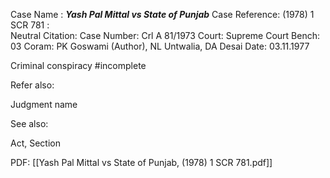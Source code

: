 Case Name : ***Yash Pal Mittal vs State of Punjab***
Case Reference: (1978) 1 SCR 781 :  
Neutral Citation:
Case Number: Crl A 81/1973
Court: Supreme Court
Bench: 03
Coram: PK Goswami (Author), NL Untwalia, DA Desai
Date: 03.11.1977

Criminal conspiracy 
#incomplete 

Refer also:

Judgment name

See also:
 
Act, Section

PDF:
[[Yash Pal Mittal vs State of Punjab, (1978) 1 SCR 781.pdf]]